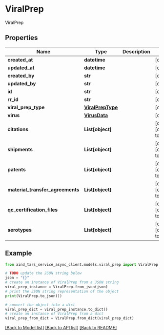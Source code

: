 # ViralPrep

ViralPrep

## Properties

Name | Type | Description | Notes
------------ | ------------- | ------------- | -------------
**created_at** | **datetime** |  | [optional] 
**updated_at** | **datetime** |  | [optional] 
**created_by** | **str** |  | [optional] 
**updated_by** | **str** |  | [optional] 
**id** | **str** |  | [optional] 
**rr_id** | **str** |  | [optional] 
**viral_prep_type** | [**ViralPrepType**](ViralPrepType.md) |  | [optional] 
**virus** | [**VirusData**](VirusData.md) |  | [optional] 
**citations** | **List[object]** |  | [optional] [default to []]
**shipments** | **List[object]** |  | [optional] [default to []]
**patents** | **List[object]** |  | [optional] [default to []]
**material_transfer_agreements** | **List[object]** |  | [optional] [default to []]
**qc_certification_files** | **List[object]** |  | [optional] [default to []]
**serotypes** | **List[object]** |  | [optional] [default to []]

## Example

```python
from aind_tars_service_async_client.models.viral_prep import ViralPrep

# TODO update the JSON string below
json = "{}"
# create an instance of ViralPrep from a JSON string
viral_prep_instance = ViralPrep.from_json(json)
# print the JSON string representation of the object
print(ViralPrep.to_json())

# convert the object into a dict
viral_prep_dict = viral_prep_instance.to_dict()
# create an instance of ViralPrep from a dict
viral_prep_from_dict = ViralPrep.from_dict(viral_prep_dict)
```
[[Back to Model list]](../README.md#documentation-for-models) [[Back to API list]](../README.md#documentation-for-api-endpoints) [[Back to README]](../README.md)


